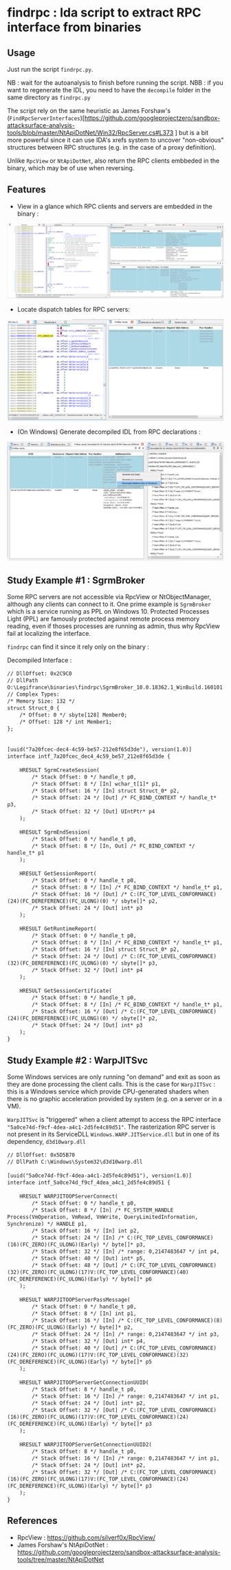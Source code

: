 findrpc : Ida script to extract RPC interface from binaries
=============================================================

Usage
------------

Just run the script `findrpc.py`.

NB : wait for the autoanalysis to finish before running the script.
NBB : if you want to regenerate the IDL, you need to have the `decompile` folder in the same directory as `findrpc.py`

The script rely on the same heuristic as James Forshaw's (`FindRpcServerInterfaces`)[https://github.com/googleprojectzero/sandbox-attacksurface-analysis-tools/blob/master/NtApiDotNet/Win32/RpcServer.cs#L373 ] but is a bit more powerful since it can use IDA's xrefs system to uncover "non-obvious" structures between RPC structures  (e.g. in the case of a proxy definition).

Unlike `RpcView` or `NtApiDotNet`, also return the RPC clients embbeded in the binary, which may be of use when reversing.  

Features
------------

* View in a glance which RPC clients and servers are embedded in the binary :

![](screenshot/sgrm_broker.PNG)

* Locate dispatch tables for RPC servers:

![](screenshot/sgrm_broker_dispatch_table.PNG)

* (On Windows) Generate decompiled IDL from RPC declarations :

![](screenshot/d310_warp_idl_generation.PNG)



Study Example #1 : SgrmBroker
-----------------------------

Some RPC servers are not accessible via RpcView or NtObjectManager, although any clients can connect to it. One prime example is `SgrmBroker` which is a service running as PPL on Windows 10. Protected Processes Light (PPL) are famously protected against remote process memory reading, even if thoses processes are running as admin, thus why RpcView fail at localizing the interface.

`findrpc` can find it since it rely only on the binary :


Decompiled Interface :

```idl
// DllOffset: 0x2C9C0
// DllPath O:\Legifrance\binaries\findrpc\SgrmBroker_10.0.18362.1_WinBuild.160101.0800_2DF8A183.exe
// Complex Types:
/* Memory Size: 132 */
struct Struct_0 {
    /* Offset: 0 */ sbyte[128] Member0;
    /* Offset: 128 */ int Member1;
};


[uuid("7a20fcec-dec4-4c59-be57-212e8f65d3de"), version(1.0)]
interface intf_7a20fcec_dec4_4c59_be57_212e8f65d3de {

    HRESULT SgrmCreateSession(
    	/* Stack Offset: 0 */ handle_t p0, 
    	/* Stack Offset: 8 */ [In] wchar_t[1]* p1, 
    	/* Stack Offset: 16 */ [In] struct Struct_0* p2, 
    	/* Stack Offset: 24 */ [Out] /* FC_BIND_CONTEXT */ handle_t* p3, 
    	/* Stack Offset: 32 */ [Out] UIntPtr* p4
    );

    HRESULT SgrmEndSession(
    	/* Stack Offset: 0 */ handle_t p0, 
    	/* Stack Offset: 8 */ [In, Out] /* FC_BIND_CONTEXT */ handle_t* p1
    );

    HRESULT GetSessionReport(
    	/* Stack Offset: 0 */ handle_t p0, 
    	/* Stack Offset: 8 */ [In] /* FC_BIND_CONTEXT */ handle_t* p1, 
    	/* Stack Offset: 16 */ [Out] /* C:(FC_TOP_LEVEL_CONFORMANCE)(24)(FC_DEREFERENCE)(FC_ULONG)(0) */ sbyte[]* p2, 
    	/* Stack Offset: 24 */ [Out] int* p3
    );

    HRESULT GetRuntimeReport(
    	/* Stack Offset: 0 */ handle_t p0, 
    	/* Stack Offset: 8 */ [In] /* FC_BIND_CONTEXT */ handle_t* p1, 
    	/* Stack Offset: 16 */ [In] struct Struct_0* p2, 
    	/* Stack Offset: 24 */ [Out] /* C:(FC_TOP_LEVEL_CONFORMANCE)(32)(FC_DEREFERENCE)(FC_ULONG)(0) */ sbyte[]* p3, 
    	/* Stack Offset: 32 */ [Out] int* p4
    );

    HRESULT GetSessionCertificate(
    	/* Stack Offset: 0 */ handle_t p0, 
    	/* Stack Offset: 8 */ [In] /* FC_BIND_CONTEXT */ handle_t* p1, 
    	/* Stack Offset: 16 */ [Out] /* C:(FC_TOP_LEVEL_CONFORMANCE)(24)(FC_DEREFERENCE)(FC_ULONG)(0) */ sbyte[]* p2, 
    	/* Stack Offset: 24 */ [Out] int* p3
    );
}
```



Study Example #2 : WarpJITSvc
-----------------------------


Some Windows services are only running "on demand" and exit as soon as they are done processing the client calls. This is the case for `WarpJITSvc` : this is a Windows service which provide CPU-generated shaders when there is no graphic acceleration provided by system (e.g. on a server or in a VM).

`WarpJITSvc` is "triggered" when a client attempt to access the RPC interface `"5a0ce74d-f9cf-4dea-a4c1-2d5fe4c89d51"`. The rasterization RPC server is not present in its ServiceDLL `Windows.WARP.JITService.dll` but in one of its dependency, `d3d10warp.dll`


```idl
// DllOffset: 0x5D5B70
// DllPath C:\Windows\System32\d3d10warp.dll

[uuid("5a0ce74d-f9cf-4dea-a4c1-2d5fe4c89d51"), version(1.0)]
interface intf_5a0ce74d_f9cf_4dea_a4c1_2d5fe4c89d51 {

    HRESULT WARPJITOOPServerConnect(
    	/* Stack Offset: 0 */ handle_t p0, 
    	/* Stack Offset: 8 */ [In] /* FC_SYSTEM_HANDLE Process(VmOperation, VmRead, VmWrite, QueryLimitedInformation, Synchronize) */ HANDLE p1, 
    	/* Stack Offset: 16 */ [In] int p2, 
    	/* Stack Offset: 24 */ [In] /* C:(FC_TOP_LEVEL_CONFORMANCE)(16)(FC_ZERO)(FC_ULONG)(Early) */ byte[]* p3, 
    	/* Stack Offset: 32 */ [In] /* range: 0,2147483647 */ int p4, 
    	/* Stack Offset: 40 */ [Out] int* p5, 
    	/* Stack Offset: 48 */ [Out] /* C:(FC_TOP_LEVEL_CONFORMANCE)(32)(FC_ZERO)(FC_ULONG)(17)V:(FC_TOP_LEVEL_CONFORMANCE)(40)(FC_DEREFERENCE)(FC_ULONG)(Early) */ byte[]* p6
    );

    HRESULT WARPJITOOPServerPassMessage(
    	/* Stack Offset: 0 */ handle_t p0, 
    	/* Stack Offset: 8 */ [In] int p1, 
    	/* Stack Offset: 16 */ [In] /* C:(FC_TOP_LEVEL_CONFORMANCE)(8)(FC_ZERO)(FC_ULONG)(Early) */ byte[]* p2, 
    	/* Stack Offset: 24 */ [In] /* range: 0,2147483647 */ int p3, 
    	/* Stack Offset: 32 */ [Out] int* p4, 
    	/* Stack Offset: 40 */ [Out] /* C:(FC_TOP_LEVEL_CONFORMANCE)(24)(FC_ZERO)(FC_ULONG)(17)V:(FC_TOP_LEVEL_CONFORMANCE)(32)(FC_DEREFERENCE)(FC_ULONG)(Early) */ byte[]* p5
    );

    HRESULT WARPJITOOPServerGetConnectionUUID(
    	/* Stack Offset: 8 */ handle_t p0, 
    	/* Stack Offset: 16 */ [In] /* range: 0,2147483647 */ int p1, 
    	/* Stack Offset: 24 */ [Out] int* p2, 
    	/* Stack Offset: 32 */ [Out] /* C:(FC_TOP_LEVEL_CONFORMANCE)(16)(FC_ZERO)(FC_ULONG)(17)V:(FC_TOP_LEVEL_CONFORMANCE)(24)(FC_DEREFERENCE)(FC_ULONG)(Early) */ byte[]* p3
    );

    HRESULT WARPJITOOPServerGetConnectionUUID2(
    	/* Stack Offset: 8 */ handle_t p0, 
    	/* Stack Offset: 16 */ [In] /* range: 0,2147483647 */ int p1, 
    	/* Stack Offset: 24 */ [Out] int* p2, 
    	/* Stack Offset: 32 */ [Out] /* C:(FC_TOP_LEVEL_CONFORMANCE)(16)(FC_ZERO)(FC_ULONG)(17)V:(FC_TOP_LEVEL_CONFORMANCE)(24)(FC_DEREFERENCE)(FC_ULONG)(Early) */ byte[]* p3
    );
}
```


References
------------

* RpcView : https://github.com/silverf0x/RpcView/
* James Forshaw's NtApiDotNet : https://github.com/googleprojectzero/sandbox-attacksurface-analysis-tools/tree/master/NtApiDotNet